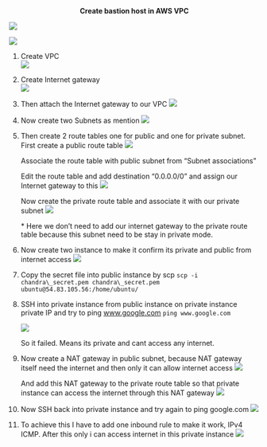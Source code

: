 <center><b>Create bastion host in AWS VPC</b></center>

![](https://i.imgur.com/1kjmSgn.png)

![](Aspose.Words.a81c27dd-ecb1-476a-956e-792f8dc40fb8.001.png)

1. Create VPC</br>
![](https://i.imgur.com/mX9Z6oy.png)

2. Create Internet gateway</br>
![](https://i.imgur.com/4LR5Scz.png)

3. Then attach the Internet gateway to our VPC
![](https://i.imgur.com/SMsqLrg.png)

4. Now create two Subnets as mention
![](https://i.imgur.com/uo7c6Rn.png)

5. Then create 2 route tables one for public and one for private subnet.
First create a public route table
![](https://i.imgur.com/Jo3JQe1.png)

    Associate the route table with public subnet from “Subnet associations”

    Edit the route table and add destination “0.0.0.0/0” and assign our Internet gateway to this
![](https://i.imgur.com/nagBVuy.png)

    Now create the private route table and associate it with our private subnet
![](https://i.imgur.com/uzCFOo6.png)

    \* Here we don’t need to add our internet gateway to the private route table because this subnet need to be stay in private mode.

6. Now create two instance to make it confirm its private and public from internet access
![](https://i.imgur.com/n4Ncj1A.png)

7. Copy the secret file into public instance by scp
    ```scp -i chandra\_secret.pem chandra\_secret.pem ubuntu@54.83.105.56:/home/ubuntu/```

8. SSH into private instance from public instance on private instance private IP and try to ping www.google.com
    ```ping www.google.com```
    
    ![](https://i.imgur.com/uhO01mS.png)

    So it failed. Means its private and cant access any internet.

9. Now create a NAT gateway in public subnet, because NAT gateway itself need the internet and then only it can allow internet access
    ![](https://i.imgur.com/n7Lv8Pl.png)

    And add this NAT gateway to the private route table so that private instance can access the internet through this NAT gateway
    ![](https://i.imgur.com/Ff9n1xW.png)

10. Now SSH back into private instance and try again to ping google.com
![](https://i.imgur.com/SHeIby3.png)

11. To achieve this I have to add one inbound rule to make it work, IPv4 ICMP. After this only i can access internet in this private instance
![](https://i.imgur.com/Xrl8aDg.png)

